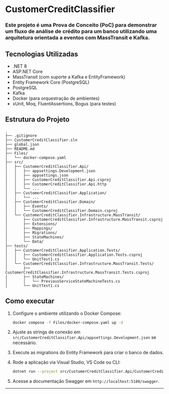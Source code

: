 # CustomerCreditClassifier

### Este projeto é uma Prova de Conceito (PoC) para demonstrar um fluxo de análise de crédito para um banco utilizando uma arquitetura orientada a eventos com MassTransit e Kafka.

## Tecnologias Utilizadas

- .NET 8
- ASP.NET Core
- MassTransit (com suporte a Kafka e EntityFramework)
- Entity Framework Core (PostgreSQL)
- PostgreSQL
- Kafka
- Docker (para orquestração de ambientes)
- xUnit, Moq, FluentAssertions, Bogus (para testes)

## Estrutura do Projeto

```
.
├── .gitignore
├── CustomerCreditClassifier.sln
├── global.json
├── README.md
├── Files/
│   └── docker-compose.yaml
├── src/
│   ├── CustomerCreditClassifier.Api/
│   │   ├── appsettings.Development.json
│   │   ├── appsettings.json
│   │   ├── CustomerCreditClassifier.Api.csproj
│   │   ├── CustomerCreditClassifier.Api.http
│   │   └── ...
│   ├── CustomerCreditClassifier.Application/
│   │   └── ...
│   ├── CustomerCreditClassifier.Domain/
│   │   ├── Events/
│   │   └── CustomerCreditClassifier.Domain.csproj
│   └── CustomerCreditClassifier.Infrastructure.MassTransit/
│       ├── CustomerCreditClassifier.Infrastructure.MassTransit.csproj
│       ├── Extensions/
│       ├── Mappings/
│       ├── Migrations/
│       ├── StateMachines/
│       └── Data/
├── tests/
│   ├── CustomerCreditClassifier.Application.Tests/
│   │   ├── CustomerCreditClassifier.Application.Tests.csproj
│   │   └── UnitTest1.cs
│   └── CustomerCreditClassifier.Infrastructure.MassTransit.Tests/
│       ├── CustomerCreditClassifier.Infrastructure.MassTransit.Tests.csproj
│       ├── StateMachines/
│       │   └── PreviousServiceStateMachineTests.cs
│       └── UnitTest1.cs
```

## Como executar

1. Configure o ambiente utilizando o Docker Compose:
   ```sh
   docker compose -f Files/docker-compose.yaml up -d
   ```

2. Ajuste as strings de conexão em `src/CustomerCreditClassifier.Api/appsettings.Development.json` se necessário.

3. Execute as migrations do Entity Framework para criar o banco de dados.

4. Rode a aplicação via Visual Studio, VS Code ou CLI:
   ```sh
   dotnet run --project src/CustomerCreditClassifier.Api/CustomerCreditClassifier.Api.csproj
   ```

5. Acesse a documentação Swagger em `http://localhost:5180/swagger`.

---